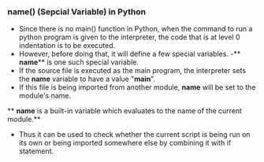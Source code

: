 ### __name__() (Sepcial Variable) in Python

- Since there is no main() function in Python, when the command to run a python program is given to the interpreter, the code    that is at level 0 indentation is to be executed. 
- However, before doing that, it will define a few special variables. 
-** __name__** is one such special variable. 
- If the source file is executed as the main program, the interpreter sets the __name__ variable to have a value "__main__". 
- If this file is being imported from another module, __name__ will be set to the module's name.

** __name__ is a built-in variable which evaluates to the name of the current module.**

- Thus it can be used to check whether the current script is being run on its own or being imported somewhere else by combining it with if statement.



